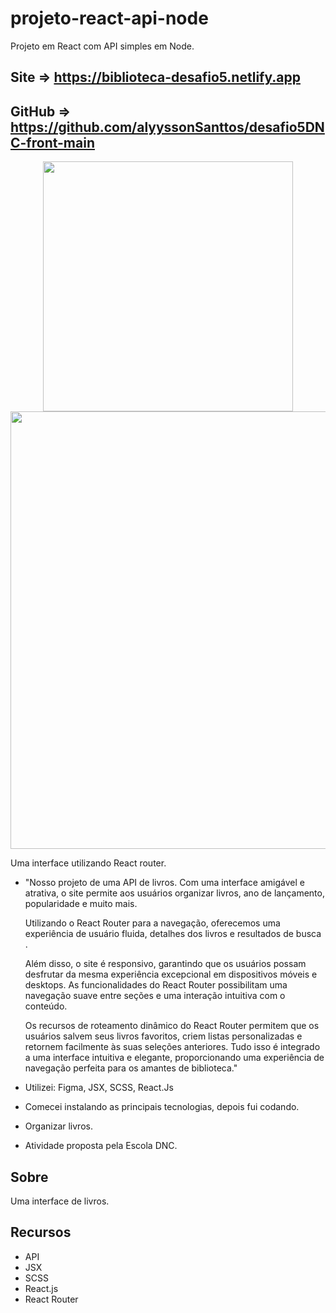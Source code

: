 # projeto-react-api-node
Projeto em React com API simples em Node.

## Site => https://biblioteca-desafio5.netlify.app
## GitHub => https://github.com/alyyssonSanttos/desafio5DNC-front-main

<div align="center">
  <img src="https://github.com/alyyssonSanttos/desafio5DNC-front-main/assets/125829817/a5803afc-275e-476b-be91-1a2287bf0db6" width="400">
</div>

<div align="center">
  <img src="https://github.com/alyyssonSanttos/desafio5DNC-front-main/assets/125829817/b822626b-abe2-48a5-b03a-fb8322c68025" width="700">
</div>

Uma interface utilizando React router.

- "Nosso projeto de uma API de livros. Com uma interface amigável e atrativa, o site permite aos usuários organizar livros, ano de lançamento, popularidade e muito mais.

  Utilizando o React Router para a navegação, oferecemos uma experiência de usuário fluida,  detalhes dos livros e resultados de busca .

  Além disso, o site é responsivo, garantindo que os usuários possam desfrutar da mesma experiência excepcional em dispositivos móveis e desktops. As funcionalidades do React Router possibilitam uma navegação     suave entre seções e uma interação intuitiva com o conteúdo.

  Os recursos de roteamento dinâmico do React Router permitem que os usuários salvem seus livros favoritos, criem listas personalizadas e retornem facilmente às suas seleções anteriores. Tudo isso é integrado a   uma interface intuitiva e elegante, proporcionando uma experiência de navegação perfeita para os amantes de biblioteca."


- Utilizei: Figma, JSX, SCSS, React.Js
- Comecei instalando as principais tecnologias, depois fui codando.
- Organizar livros.
- Atividade proposta pela Escola DNC.

## Sobre

Uma interface de livros.

## Recursos

- API
- JSX
- SCSS
- React.js
- React Router
